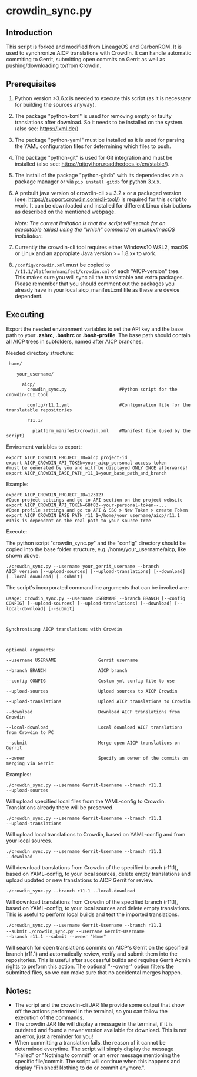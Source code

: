crowdin_sync.py
================

Introduction
------------
This script is forked and modified from LineageOS and CarbonROM. It is used to synchronize AICP translations with Crowdin.
It can handle automatic commiting to Gerrit, submitting open commits on Gerrit as well as pushing/downloading to/from Crowdin.

Prerequisites
-------------
1. Python version >3.6.x is needed to execute this script (as it is necessary for building the sources anyway).

2. The package "python-lxml" is used for removing empty or faulty translations after download. So it needs to be installed on the system. (also see: https://lxml.de/)

3. The package "python-yaml" must be installed as it is used for parsing the YAML configuration files for determining which files to push.

4. The package "python-git" is used for Git integration and must be installed (also see: https://gitpython.readthedocs.io/en/stable/).

5. The install of the package "python-gitdb" with its dependencies via a package manager or via <code>pip install gitdb</code> for python 3.x.x.

6. A prebuilt java version of crowdin-cli >= 3.2.x or a packaged version (see: https://support.crowdin.com/cli-tool/) is required for
   this script to work.
   It can be downloaded and installed for different Linux distributions as described on the mentioned webpage.

   *Note: The current limitation is that the script will search for an executable (alias) using the "which" command on a Linux/macOS installation.*

7. Currently the crowdin-cli tool requires either Windows10 WSL2, macOS or Linux and an appropiate Java version >= 1.8.xx to work.

8. <code>/config/crowdin.xml</code> must be copied to <code>/r11.1/platform/manifest/crowdin.xml</code> of each "AICP-version" tree.
   This makes sure you will sync all the translatable and extra packages.
   Please remember that you should comment out the packages you already have in your local aicp_manifest.xml file
   as these are device dependent.


Executing
---------
Export the needed environment variables to set the API key and the base path to your **.zshrc**, **.bashrc** or **.bash-profile**.
The base path should contain all AICP trees in subfolders, named after AICP branches.

Needed directory structure:


<pre><code> home/<br />
    your_username/<br />
      aicp/
        crowdin_sync.py                    #Python script for the crowdin-CLI tool<br />
        config/r11.1.yml                   #Configuration file for the translatable repositories<br />
        r11.1/<br />
          platform_manifest/crowdin.xml    #Manifest file (used by the script)<br /></code></pre>

Enviroment variables to export:

    export AICP_CROWDIN_PROJECT_ID=aicp_project-id
    export AICP_CROWDIN_API_TOKEN=your_aicp_personal-access-token       #must be generated by you and will be displayed ONLY ONCE afterwards!
    export AICP_CROWDIN_BASE_PATH_r11_1=your_base_path_and_branch

Example:

    export AICP_CROWDIN_PROJECT_ID=123123                               #Open project settings and go to API section on the project website
    export AICP_CROWDIN_API_TOKEN=68f83--your-personal-token--...       #Open profile settings and go to API & SSO > New Token > create Token
    export AICP_CROWDIN_BASE_PATH_r11_1=/home/your_username/aicp/r11.1  #This is dependent on the real path to your source tree

Execute:

The python script "crowdin_sync.py" and the "config" directory should be copied into the base folder structure, e.g. /home/your_username/aicp, like shown above.

<code>./crowdin_sync.py --username your_gerrit_username --branch AICP_version [--upload-sources] [--upload-translations] [--download] [--local-download] [--submit]</code>

The script's incorporated commandline arguments that can be invoked are:

<pre><code>usage: crowdin_sync.py --username USERNAME --branch BRANCH [--config CONFIG] [--upload-sources] [--upload-translations] [--download] [--local-download] [--submit]<br />
<br />
Synchronising AICP translations with Crowdin<br />
<br />
optional arguments:<br />
--username USERNAME                Gerrit username<br />
--branch BRANCH                    AICP branch<br />
--config CONFIG                    Custom yml config file to use<br />
--upload-sources                   Upload sources to AICP Crowdin<br />
--upload-translations              Upload AICP translations to Crowdin<br />
--download                         Download AICP translations from Crowdin<br />
--local-download                   Local download AICP translations from Crowdin to PC<br />
--submit                           Merge open AICP translations on Gerrit<br />
--owner                            Specify an owner of the commits on merging via Gerrit<br /></code></pre>

Examples:

<code>./crowdin_sync.py --username Gerrit-Username --branch r11.1 --upload-sources</code>

Will upload specified local files from the YAML-config to Crowdin. Translations already there will be preserved.

<code>./crowdin_sync.py --username Gerrit-Username --branch r11.1 --upload-translations</code>

Will upload local translations to Crowdin, based on YAML-config and from your local sources.

<code>./crowdin_sync.py --username Gerrit-Username --branch r11.1 --download</code>

Will download translations from Crowdin of the specified branch (r11.1), based on YAML-config, to your local sources,
delete empty translations and upload updated or new translations to AICP Gerrit for review.

<code>./crowdin_sync.py --branch r11.1 --local-download</code>

Will download translations from Crowdin of the specified branch (r11.1), based on YAML-config, to your local sources
and delete empty translations. This is useful to perform local builds and test the imported translations.

<code>./crowdin_sync.py --username Gerrit-Username --branch r11.1 --submit</code>
<code>./crowdin_sync.py --username Gerrit-Username --branch r11.1 --submit --owner "Name"</code>

Will search for open translations commits on AICP's Gerrit on the specified branch (r11.1) and
automatically review, verify and submit them into the repositories. This is useful after successful builds and requires
Gerrit Admin rights to preform this action.
The optional "--owner" option filters the submitted files, so we can make sure that no accidental merges happen.


Notes:
------
 - The script and the crowdin-cli JAR file provide some output that show off the actions performed
   in the terminal, so you can follow the execution of the commands.
 - The crowdin JAR file will display a message in the terminal, if it is outdated and found a
   newer version available for download. This is not an error, just a reminder for you!
 - When committing a translation fails, the reason of it cannot be determined everytime. The script will
   simply display the message "Failed" or "Nothing to commit" or an error message mentioning the specific file/commit.
   The script will continue when this happens and display "Finished! Nothing to do or commit anymore.".
